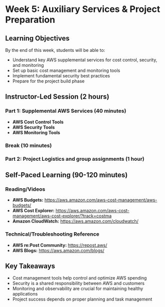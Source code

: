 # Week 5: Auxiliary Services & Project Preparation

## Learning Objectives
By the end of this week, students will be able to:
- Understand key AWS supplemental services for cost control, security, and monitoring
- Set up basic cost management and monitoring tools
- Implement fundamental security best practices
- Prepare for the project build phase

## Instructor-Led Session (2 hours)

### Part 1: Supplemental AWS Services (40 minutes)
- **AWS Cost Control Tools**
- **AWS Security Tools**
- **AWS Monitoring Tools**

### Break (10 minutes)

### Part 2: Project Logistics and group assignments (1 hour)

## Self-Paced Learning (90-120 minutes)

### Reading/Videos
- **AWS Budgets:** https://aws.amazon.com/aws-cost-management/aws-budgets/
- **AWS Cost Explorer:** https://aws.amazon.com/aws-cost-management/aws-cost-explorer/?track=costma
- **Amazon CloudWatch:** https://aws.amazon.com/cloudwatch/

### Technical/Troubleshooting Reference
- **AWS re:Post Community:** https://repost.aws/
- **AWS Blogs:** https://aws.amazon.com/blogs/

## Key Takeaways
- Cost management tools help control and optimize AWS spending
- Security is a shared responsibility between AWS and customers
- Monitoring and observability are crucial for maintaining healthy applications
- Project success depends on proper planning and task management
